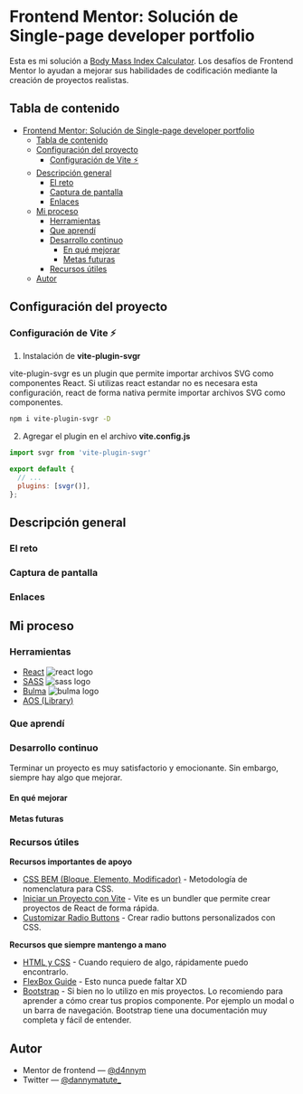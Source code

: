 # Frontend Mentor: Solución de Single-page developer portfolio

Esta es mi solución a [Body Mass Index Calculator](). Los desafíos de Frontend Mentor lo ayudan a mejorar sus habilidades de codificación mediante la creación de proyectos realistas.


## Tabla de contenido

- [Frontend Mentor: Solución de Single-page developer portfolio](#frontend-mentor-solución-de-single-page-developer-portfolio)
  - [Tabla de contenido](#tabla-de-contenido)
  - [Configuración del proyecto](#configuración-del-proyecto)
    - [Configuración de Vite ⚡](#configuración-de-vite-)
  - [Descripción general](#descripción-general)
    - [El reto](#el-reto)
    - [Captura de pantalla](#captura-de-pantalla)
    - [Enlaces](#enlaces)
  - [Mi proceso](#mi-proceso)
    - [Herramientas](#herramientas)
    - [Que aprendí](#que-aprendí)
    - [Desarrollo continuo](#desarrollo-continuo)
      - [En qué mejorar](#en-qué-mejorar)
      - [Metas futuras](#metas-futuras)
    - [Recursos útiles](#recursos-útiles)
  - [Autor](#autor)

## Configuración del proyecto 

### Configuración de Vite ⚡

1. Instalación de **vite-plugin-svgr**

vite-plugin-svgr es un plugin que permite importar archivos SVG como componentes React. Si utilizas react estandar no es necesara esta configuración, react de forma nativa permite importar archivos SVG como componentes. 

```bash
npm i vite-plugin-svgr -D
``` 
2. Agregar el plugin en el archivo **vite.config.js**

```js 
import svgr from 'vite-plugin-svgr' 

export default {
  // ...
  plugins: [svgr()],
};
```
## Descripción general

### El reto



### Captura de pantalla




### Enlaces



## Mi proceso

### Herramientas

- [React](https://es.react.dev/) ![react logo](./public/media/react_logo.png)
- [SASS](https://sass-lang.com/) ![sass logo](./public/media/sass_logo.png)
- [Bulma](https://bulma.io/) ![bulma logo](./public/media/bulma_logo.png)
- [AOS (Library)](https://michalsnik.github.io/aos/) 

### Que aprendí


### Desarrollo continuo

Terminar un proyecto es muy satisfactorio y emocionante. Sin embargo, siempre hay algo que mejorar. 

#### En qué mejorar


#### Metas futuras 


### Recursos útiles

**Recursos importantes de apoyo**

- [CSS BEM (Bloque, Elemento, Modificador)](https://platzi.com/blog/bem/) - Metodología de nomenclatura para CSS.
- [Iniciar un Proyecto con Vite](https://carlosazaustre.es/react-vite) - Vite es un bundler que permite crear proyectos de React de forma rápida.
- [Customizar Radio Buttons](https://moderncss.dev/pure-css-custom-styled-radio-buttons/) - Crear radio buttons personalizados con CSS.

**Recursos que siempre mantengo a mano**
- [HTML y CSS](https://marksheet.io/) - Cuando requiero de algo, rápidamente puedo encontrarlo. 
- [FlexBox Guide](https://css-tricks.com/snippets/css/a-guide-to-flexbox/) - Esto nunca puede faltar XD
- [Bootstrap](https://getbootstrap.com/) - Si bien no lo utilizo en mis proyectos. Lo recomiendo para aprender a cómo crear tus propios componente. Por ejemplo un modal o un barra de navegación. Bootstrap tiene una documentación muy completa y fácil de entender. 

## Autor

- Mentor de frontend — [@d4nnym](https://www.frontendmentor.io/profile/d4nnym)
- Twitter — [@dannymatute_](https://twitter.com/dannymatute_)

